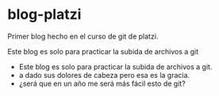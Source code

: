 # blog-platzi
Primer blog hecho en el curso de git de platzi.

Este blog es solo para practicar la subida de archivos a git 
*   Este blog es solo para practicar la subida de archivos a git. 
*   a dado sus dolores de cabeza pero esa es la gracia.
*   ¿será que en un año me será más fácil esto de git?
